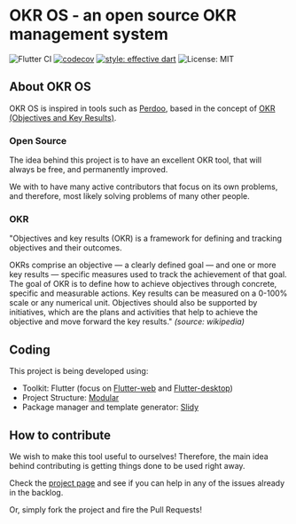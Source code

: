 # OKR OS - an open source OKR management system

![Flutter CI](https://github.com/credifit-br/okr_os/workflows/Flutter%20CI/badge.svg)
[![codecov](https://codecov.io/gh/credifit-br/okr_os/branch/master/graph/badge.svg)](https://codecov.io/gh/credifit-br/okr_os)
[![style: effective dart](https://img.shields.io/badge/style-effective_dart-40c4ff.svg)](https://github.com/tenhobi/effective_dart)
![License: MIT](https://img.shields.io/badge/License-MIT-green.svg)

## About OKR OS

OKR OS is inspired in tools such as [Perdoo](https://www.perdoo.com), based in the concept of [OKR (Objectives and Key Results)](https://en.wikipedia.org/wiki/OKR).

### Open Source

The idea behind this project is to have an excellent OKR tool, that will always be free, and permanently improved.

We with to have many active contributors that focus on its own problems, and therefore, most likely solving problems of many other people.

### OKR

"Objectives and key results (OKR) is a framework for defining and tracking objectives and their outcomes.

OKRs comprise an objective — a clearly defined goal — and one or more key results — specific measures used to track the achievement of that goal. The goal of OKR is to define how to achieve objectives through concrete, specific and measurable actions. Key results can be measured on a 0-100% scale or any numerical unit. Objectives should also be supported by initiatives, which are the plans and activities that help to achieve the objective and move forward the key results." _(source: wikipedia)_

## Coding

This project is being developed using:

- Toolkit: Flutter (focus on [Flutter-web](https://flutter.dev/web) and [Flutter-desktop](https://flutter.dev/desktop))
- Project Structure: [Modular](https://pub.dev/packages/flutter_modular)
- Package manager and template generator: [Slidy](https://pub.dev/packages/slidy)

## How to contribute

We wish to make this tool useful to ourselves! Therefore, the main idea behind contributing is getting things done to be used right away.

Check the [project page](https://github.com/credifit-br/okr_os/projects) and see if you can help in any of the issues already in the backlog.

Or, simply fork the project and fire the Pull Requests!
